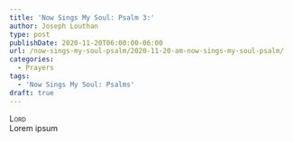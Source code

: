 ```yaml
---
title: 'Now Sings My Soul: Psalm 3:'
author: Joseph Louthan
type: post
publishDate: 2020-11-20T06:00:00-06:00
url: /now-sings-my-soul-psalm/2020-11-20-am-now-sings-my-soul-psalm/
categories:
  - Prayers
tags:
  - 'Now Sings My Soul: Psalms'
draft: true
---
```


</pre>
<div style="font-variant: small-caps;">Lord</div>
Lorem ipsum
</pre>
